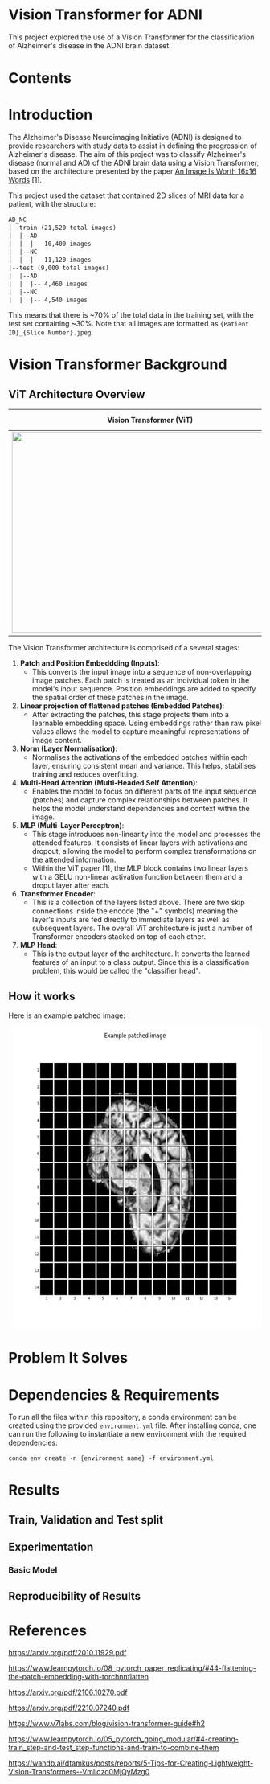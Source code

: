# Vision Transformer for ADNI
This project explored the use of a Vision Transformer for the classification of Alzheimer's disease in the ADNI brain dataset.

# Contents


# Introduction
The Alzheimer's Disease Neuroimaging Initiative (ADNI) is designed to provide researchers with study data to assist in defining the progression of Alzheimer's disease. The aim of this project was to classify Alzheimer's disease (normal and AD) of the ADNI brain data using a Vision Transformer, based on the architecture presented by the paper [An Image Is Worth 16x16 Words](https://arxiv.org/pdf/2010.11929.pdf) [1].

This project used the dataset that contained 2D slices of MRI data for a patient, with the structure:
```
AD_NC
|--train (21,520 total images)
|  |--AD
|  |  |-- 10,400 images
|  |--NC
|  |  |-- 11,120 images
|--test (9,000 total images)
|  |--AD
|  |  |-- 4,460 images
|  |--NC
|  |  |-- 4,540 images
```
This means that there is ~70% of the total data in the training set, with the test set containing ~30%. Note that all images are formatted as ```{Patient ID}_{Slice Number}.jpeg```.

# Vision Transformer Background
## ViT Architecture Overview
| Vision Transformer (ViT) | Transformer Encoder |
| :---: | :---: |
| <img src="misc/vit.gif" width="550" height="400"/> | <img src="misc/encoderblock.png" width="175" height="400"/> |

The Vision Transformer architecture is comprised of a several stages:

1. **Patch and Position Embeddding (Inputs)**:
    - This converts the input image into a sequence of non-overlapping image patches. Each patch
    is treated as an individual token in the model's input sequence. Position embeddings
    are added to specify the spatial order of these patches in the image.
2. **Linear projection of flattened patches (Embedded Patches)**:
    - After extracting the patches, this stage projects them into a learnable embedding space.
     Using embeddings rather than raw pixel values allows the model to capture meaningful 
     representations of image content.
3. **Norm (Layer Normalisation)**:
    - Normalises the activations of the embedded patches within each layer, ensuring consistent mean
    and variance. This helps, stabilises training and reduces overfitting.
4. **Multi-Head Attention (Multi-Headed Self Attention)**:
    - Enables the model to focus on different parts of the input sequence (patches) and capture 
    complex relationships between patches. It helps the model understand dependencies and context 
    within the image.
5. **MLP (Multi-Layer Perceptron)**:
    - This stage introduces non-linearity into the model and processes the attended features. 
    It consists of linear layers with activations and dropout, allowing the model to perform complex 
    transformations on the attended information.
    - Within the ViT paper [1], the MLP block contains two linear layers with a GELU non-linear
    activation function between them and a droput layer after each.
6. **Transformer Encoder**:
    - This is a collection of the layers listed above. There are two skip connections inside the 
    encode (the "+" symbols) meaning the layer's inputs are fed directly to immediate layers
    as well as subsequent layers. The overall ViT architecture is just a number of Transformer
    encoders stacked on top of each other.
7. **MLP Head**:
    - This is the output layer of the architecture. It converts the learned features of an input to 
    a class output. Since this is a classification problem, this would be called the "classifier head".

## How it works

Here is an example patched image:

<img src="misc\patched_example.png" width="600" height="600"/>

# Problem It Solves


# Dependencies & Requirements

To run all the files within this repository, a conda environment can be created using the provided
```environment.yml``` file. After installing conda, one can run the following to instantiate a
new environment with the required dependencies:
```
conda env create -n {environment name} -f environment.yml
```

# Results

## Train, Validation and Test split

## Experimentation

### Basic Model

### 

## Reproducibility of Results

# References
https://arxiv.org/pdf/2010.11929.pdf

https://www.learnpytorch.io/08_pytorch_paper_replicating/#44-flattening-the-patch-embedding-with-torchnnflatten

https://arxiv.org/pdf/2106.10270.pdf

https://arxiv.org/pdf/2210.07240.pdf

https://www.v7labs.com/blog/vision-transformer-guide#h2

https://www.learnpytorch.io/05_pytorch_going_modular/#4-creating-train_step-and-test_step-functions-and-train-to-combine-them

https://wandb.ai/dtamkus/posts/reports/5-Tips-for-Creating-Lightweight-Vision-Transformers--Vmlldzo0MjQyMzg0
